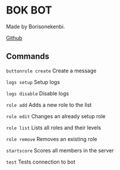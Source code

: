 # BOK BOT

Made by Borisonekenbi.

[Github](https://github.com/borisonekenobi/discordBots-BOK-BOT)

## Commands


`buttonrole create` Create a message

`logs setup` Setup logs

`logs disable` Disable logs

`role add` Adds a new role to the list

`role edit` Changes an already setup role

`role list` Lists all roles and their levels

`role remove` Removes an existing role

`startscore` Scores all members in the server

`test` Tests connection to bot
